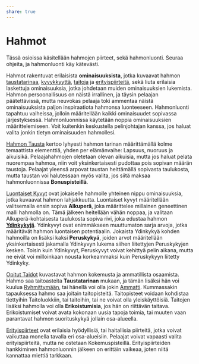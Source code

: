 ```yaml
---
share: true
---
```

# Hahmot
Tässä osioissa käsitellään hahmojen piirteet, sekä hahmonluonti. Seuraa ohjeita, ja hahmonluonti käy kätevästi.

Hahmot rakentuvat erilaisista **ominaisuuksista**, jotka kuvaavat hahmon [taustatarinaa](./Hahmot-Taustatarina.md), [kyvykkyyttä](./Hahmot-Kyvyt.md), [taitoja](./Hahmot-Taidot.md) ja [erityispiirteitä](./Hahmot-Erityispiirteet.md), sekä liuta erilaisia laskettuja ominaisuuksia, jotka johdetaan muiden ominaisuuksien lukemista. Hahmon persoonallisuus on näistä irrallinen, ja täysin pelaajan päätettävissä, mutta neuvokas pelaaja toki ammentaa näistä ominaisuuksista paljon inspiraatiota hahmonsa luonteeseen. Hahmonluonti tapahtuu vaiheissa, jolloin määritellään kaikki ominaisuudet sopivassa järjestyksessä. Hahmonluonnissa käytetään noppia ominaisuuksien määrittelemiseen. Voit kuitenkin keskustella pelinjohtajan kanssa, jos haluat valita jonkin tietyn ominaisuuden hahmollesi.

[Hahmon Tausta](./Hahmot-Taustatarina.md) kertoo lyhyesti hahmon tarinan määrittämällä kolme temaattista elementtiä, yhden per elämänvaihe: Lapsuus, nuoruus ja aikuisikä. Pelaajahahmojen oletetaan olevan aikuisia, mutta jos haluat pelata nuorempaa hahmoa, niin voit yksinkertaisesti pudottaa pois sopivan määrän taustoja. Pelaajat yleensä arpovat taustan heittämällä sopivasta taulukosta, mutta taustan voi halutessaan myös valita, jos siitä maksaa hahmonluonnissa **Bonuspisteillä**.

[Luontaiset Kyvyt](./Hahmot-Kyvyt.md) ovat jokaiselle hahmolle yhteinen nippu ominaisuuksia, jotka kuvaavat hahmon lahjakkuutta. Luontaiset kyvyt määritellään valitsemalla ensin sopiva **Alkuperä**, joka määrittelee millainen geneettinen malli hahmolla on. Tämä jälkeen heitellään vähän noppaa, ja valitaan Alkuperä-kohtaisesta taulukosta sopiva rivi, joka edustaa hahmon **<u>Ydinkykyjä</u>**. Ydinkyvyt ovat enimmäkseen muuttumaton sarja arvoja, jotka määritävät hahmon luontaisen potentiaalin. Jokaista Ydinkykyä kohden hahmoilla on lisäksi kaksi **Peruskykyä**, joiden arvot määritellään yksinkertaisesti jakamalla Ydinkyvyn lukema siihen liitettyjen Peruskykyjen kesken. Toisin kuin Ydinkyvyt, Peruskyvyt voivat kehittyä pelin aikana, mutta ne eivät voi milloinkaan nousta korkeammaksi kuin Peruskykyyn liitetty Ydinkyky.

[Opitut Taidot](./Hahmot-Taidot.md) kuvastavat hahmon kokemusta ja ammatillista osaamista. Hahmo saa taitoasteita **Taustatarinan** mukaan, ja tämän lisäksi hän voi kuulua [Ryhmittymään](./Hahmot-Ryhmittymä.md), tai hänellä voi olla jokin [Ammatti](./Hahmot-Ammatit.md). Kummassakin tapauksessa hahmo saa joitain taitopisteitä. Taitopisteet voidaan kohdistaa tiettyihin Taitoluokkiin, tai taitoihin, tai ne voivat olla yleiskäyttöisiä. Taitojen lisäksi hahmolla voi olla **Erikoistumisia**, jos hän on riittävän taitava. Erikoistumiset voivat avata kokonaan uusia tapoja toimia, tai muuten vaan parantavat hahmon suorituskykyä jollain osa-alueella.

[Erityispiirteet](./Hahmot-Erityispiirteet.md) ovat erilaisia hyödyllisiä, tai haitallisia piirteitä, jotka voivat vaikuttaa monella tavalla eri osa-alueisiin. Pelaajat voivat vapaasti valita erityispiirteitä, mutta ne ostetaan Kokemuspisteillä. Erityispiirteiden hankkiminen hahmonluonnin jälkeen on erittäin vaikeaa, joten niitä kannattaa miettiä tarkkaan.
